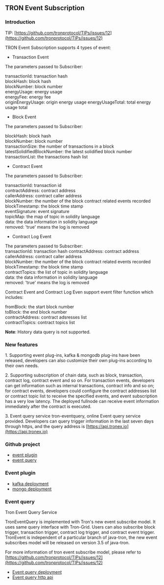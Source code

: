 
## TRON Event Subscription

<h3> Introduction </h3>
 
TIP: [https://github.com/tronprotocol/TIPs/issues/12](https://github.com/tronprotocol/TIPs/issues/12)  

TRON Event Subscription supports 4 types of event:  

- Transaction Event 

The parameters passed to Subscriber: 

transactionId: transaction hash   
blockHash: block hash    
blockNumber: block number   
energyUsage: energy usage   
energyFee: energy fee   
originEnergyUsage: origin energy usage 
energyUsageTotal: total energy usage total

- Block Event

The parameters passed to Subscriber:   

blockHash: block hash    
blockNumber: block number    
transactionSize: the number of transactions in a block   
latestSolidifiedBlockNumber: the latest solidified block number      
transactionList: the transactions hash list    

- Contract Event  

The parameters passed to Subscriber:    

transactionId: transaction id   
contractAddress: contract address     
callerAddress: contract caller address       
blockNumber: the number of the block contract related events recorded      
blockTimestamp: the block time stamp     
eventSignature: event signature     
topicMap: the map of topic in solidity language    
data: the data information in solidity language   
removed: 'true' means the log is removed    
  

- Contract Log Event  

The parameters passed to Subscriber:   
transactionId: transaction hash 
contractAddress: contract address     
callerAddress: contract caller address     
blockNumber: the number of the block contract related events recorded    
blockTimestamp: the block time stamp      
contractTopics: the list of topic in solidity language    
data: the data information in solidity language    
removed: 'true' means the log is removed   


Contract Event and Contract Log Even support event filter function which includes:   

fromBlock: the start block number   
toBlock: the end block number    
contractAddress: contract adsresses list  
contractTopics: contract topics list    

**Note**: History data query is not supported.  


<h3> New features </h3> 

1.&nbsp;Supporting event plug-ins, kafka & mongodb plug-ins have been released, developers can also customize their own plug-ins according to their own needs.

2.&nbsp;Supporting subscription of chain data, such as block, transaction, contract log, contract event and so on. For transaction events, developers can get information such as internal transactions, contract info and so on; for contract events, developers could configure the contract addresses list or contract topic list to receive the specified events, and event subscription has a very low latency. The deployed fullnode can receive event information immediately after the contract is executed.

3.&nbsp;Event query service tron-eventquery, online Event query service provided. Developers can query trigger information in the last seven days through https, and the query address is [https://api.tronex.io](https://api.tronex.io)

<h3> Github project </h3>

- [event plugin](https://github.com/tronprotocol/event-plugin)  
- [event query](https://github.com/tronprotocol/tron-eventquery)  

<h3> Event plugin </h3>

- [kafka deployment](https://tronprotocol.github.io/documentation-EN/developers/deployment/#kafka)  
- [mongo deployment](https://tronprotocol.github.io/documentation-EN/developers/deployment/#mongo)  

<h3> Event query </h3>

Tron Event Query Service

TronEventQuery is implemented with Tron's new event subscribe model. It uses same query interface with Tron-Grid. Users can also subscribe block trigger, transaction trigger, contract log trigger, and contract event trigger. TronEvent is independent of a particular branch of java-tron, the new event subscribes model will be released on version 3.5 of java-tron.

For more information of tron event subscribe model, please refer to [https://github.com/tronprotocol/TIPs/issues/12](https://github.com/tronprotocol/TIPs/issues/12)

- [Event query deployment](https://tronprotocol.github.io/documentation-EN/developers/deployment/#event-subscribe-plugin-deployment)
- [Event query http api](https://github.com/tronprotocol/documentation-EN/tree/master/docs_without_index/plugin/event-query-http.md)